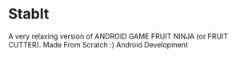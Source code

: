 # StabIt

A very relaxing version of ANDROID GAME FRUIT NINJA (or FRUIT CUTTER). Made From Scratch :)
Android Development
